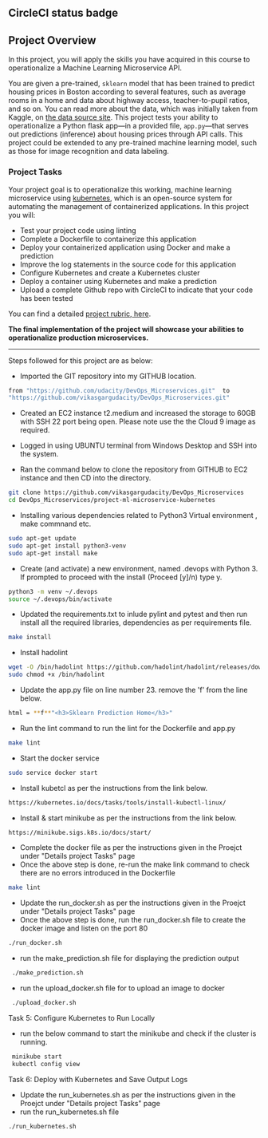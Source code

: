 ## CircleCI status badge  


## Project Overview

In this project, you will apply the skills you have acquired in this course to operationalize a Machine Learning Microservice API. 

You are given a pre-trained, `sklearn` model that has been trained to predict housing prices in Boston according to several features, such as average rooms in a home and data about highway access, teacher-to-pupil ratios, and so on. You can read more about the data, which was initially taken from Kaggle, on [the data source site](https://www.kaggle.com/c/boston-housing). This project tests your ability to operationalize a Python flask app—in a provided file, `app.py`—that serves out predictions (inference) about housing prices through API calls. This project could be extended to any pre-trained machine learning model, such as those for image recognition and data labeling.

### Project Tasks

Your project goal is to operationalize this working, machine learning microservice using [kubernetes](https://kubernetes.io/), which is an open-source system for automating the management of containerized applications. In this project you will:
* Test your project code using linting
* Complete a Dockerfile to containerize this application
* Deploy your containerized application using Docker and make a prediction
* Improve the log statements in the source code for this application
* Configure Kubernetes and create a Kubernetes cluster
* Deploy a container using Kubernetes and make a prediction
* Upload a complete Github repo with CircleCI to indicate that your code has been tested

You can find a detailed [project rubric, here](https://review.udacity.com/#!/rubrics/2576/view).

**The final implementation of the project will showcase your abilities to operationalize production microservices.**

---
Steps followed for this project are as below: 

- Imported the GIT repository into my GITHUB location. 

```bash
from "https://github.com/udacity/DevOps_Microservices.git"  to 
"https://github.com/vikasgargudacity/DevOps_Microservices.git"
```

- Created an EC2 instance t2.medium and increased the storage to 60GB with SSH 22 port being open. Please note use the the Cloud 9 image as required. 

- Logged in using UBUNTU terminal from Windows Desktop and SSH into the system. 

- Ran the command below to clone the repository from GITHUB to EC2 instance and then CD into the directory. 
```bash
git clone https://github.com/vikasgargudacity/DevOps_Microservices
cd DevOps_Microservices/project-ml-microservice-kubernetes
```

- Installing various dependencies related to Python3 Virtual environment , make commnand etc.
```bash
sudo apt-get update
sudo apt-get install python3-venv 
sudo apt-get install make
```

- Create (and activate) a new environment, named .devops with Python 3. If prompted to proceed with the install (Proceed [y]/n) type y.
```bash
python3 -m venv ~/.devops
source ~/.devops/bin/activate
```

- Updated the requirements.txt to inlude pylint and pytest and then run install all the required libraries, dependencies as per requirements file. 
```bash
make install
```

- Install hadolint
```bash
wget -O /bin/hadolint https://github.com/hadolint/hadolint/releases/download/v1.16.3/hadolint-Linux-x86_64
sudo chmod +x /bin/hadolint
```

- Update the app.py file on line number 23. remove the 'f' from the line below. 
```bash
html = **f**"<h3>Sklearn Prediction Home</h3>"
```

- Run the lint command to run the lint for the Dockerfile and app.py
```bash
make lint
```

- Start the docker service 
```bash
sudo service docker start
```

- Install kubetcl as per the instructions from the link below. 
```bash
https://kubernetes.io/docs/tasks/tools/install-kubectl-linux/
```

- Install & start minikube as per the instructions from the link below.
```bash
https://minikube.sigs.k8s.io/docs/start/
```

- Complete the docker file as per the instructions given in the Proejct under "Details project Tasks" page
- Once the above step is done, re-run the make link command to check there are no errors introduced in the Dockerfile 
```bash
make lint
```

- Update the run_docker.sh as per the instructions given in the Proejct under "Details project Tasks" page
- Once the above step is done, run the run_docker.sh file to create the docker image and listen on the port 80
```bash
./run_docker.sh
```
- run the make_prediction.sh file for displaying the prediction output 
```bash
 ./make_prediction.sh
 ```
- run the upload_docker.sh file for to upload an image to docker 
```bash
 ./upload_docker.sh
```
 
Task 5: Configure Kubernetes to Run Locally
- run the below command to start the minikube and check if the cluster is running. 
```bash
 minikube start
 kubectl config view
```
Task 6: Deploy with Kubernetes and Save Output Logs

- Update the run_kubernetes.sh as per the instructions given in the Proejct under "Details project Tasks" page
- run the run_kubernetes.sh file
```bash
./run_kubernetes.sh
```
